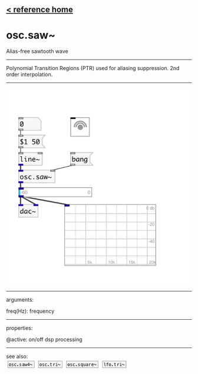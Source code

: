 [< reference home](index.html)
---

# osc.saw~


Alias-free sawtooth wave

---

Polynomial Transition Regions (PTR) used for aliasing suppression. 2nd order
            interpolation.
<br>


---


![example](examples/osc.saw~-example.jpg)

---
arguments:

freq(Hz): frequency<br>

---
properties:

@active: on/off dsp
            processing<br>

---
see also:<br>
[![osc.saw4~](img/object_osc.saw4~.png)](osc.saw4~.html)
[![osc.tri~](img/object_osc.tri~.png)](osc.tri~.html)
[![osc.square~](img/object_osc.square~.png)](osc.square~.html)
[![lfo.tri~](img/object_lfo.tri~.png)](lfo.tri~.html)

